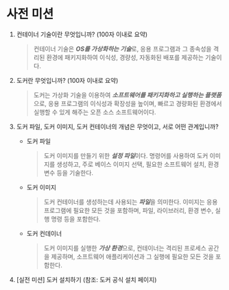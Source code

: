 # 사전 미션

1. 컨테이너 기술이란 무엇입니까? (100자 이내로 요약)

   > 컨테이너 기술은 ***OS를 가상화하는 기술***로, 응용 프로그램과 그 종속성을 격리된 환경에 패키지화하여 이식성, 경량성, 자동화된 배포를 제공하는 기술이다.

2. 도커란 무엇입니까? (100자 이내로 요약)

   > 도커는 가상화 기술을 이용하여 ***소프트웨어를 패키지화하고 실행하는 플랫폼***으로, 응용 프로그램의 이식성과 확장성을 높이며, 빠르고 경량화된 환경에서 실행할 수 있게 해주는 오픈 소스 소프트웨어이다.

3. 도커 파일, 도커 이미지, 도커 컨테이너의 개념은 무엇이고, 서로 어떤 관계입니까?

    - 도커 파일
      > 도커 이미지를 만들기 위한 ***설정 파일***이다. 명령어를 사용하여 도커 이미지를 생성하고, 주로 베이스 이미지 선택, 필요한 소프트웨어 설치, 환경 변수 등을 기술한다.
    - 도커 이미지
      > 도커 컨테이너를 생성하는데 사용되는 ***파일***을 의미한다. 이미지는 응용 프로그램에 필요한 모든 것을 포함하며, 파일, 라이브러리, 환경 변수, 실행 명령 등을 포함한다.
    - 도커 컨데이너
      > 도커 이미지를 실행한 ***가상 환경***으로, 컨테이너는 격리된 프로세스 공간을 제공하며, 소프트웨어 애플리케이션과 그 실행에 필요한 모든 것을 포함한다.

4. [실전 미션] 도커 설치하기 (참조: 도커 공식 설치 페이지)